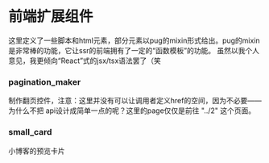 # 前端扩展组件
这里定义了一些脚本和html元素，部分元素以pug的mixin形式给出。pug的mixin
是非常棒的功能，它让ssr的前端拥有了一定的“函数模板”的功能。
虽然以我个人意见，我更倾向“React”式的jsx/tsx语法罢了（笑

### pagination_maker
制作翻页控件，注意：这里并没有可以让调用者定义href的空间，因为不必要——为什么不把
api设计成简单一点的呢？这里的page仅仅是前往 "../2" 这个页面。

### small_card
小博客的预览卡片